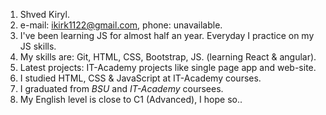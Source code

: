 1. Shved Kiryl.
2. e-mail: ikirk1122@gmail.com, phone: unavailable.
3. I've been learning JS for almost half an year. Everyday I practice on my JS skills.
4. My skills are: Git, HTML, CSS, Bootstrap, JS. (learning React & angular).
5. Latest projects: IT-Academy projects like single page app and web-site.
6. I studied HTML, CSS & JavaScript at IT-Academy courses. 
7. I graduated from *BSU* and *IT-Academy* coursees.
8. My English level is close to C1 (Advanced), I hope so..
